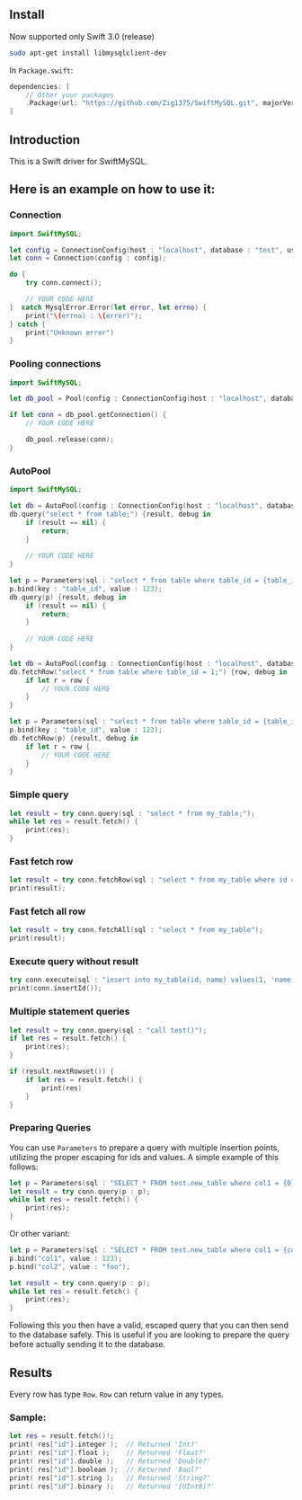 ## Install

Now supported only Swift 3.0 (release) 

```sh
sudo apt-get install libmysqlclient-dev
```

In `Package.swift`:
```swift
dependencies: [
    // Other your packages
    .Package(url: "https://github.com/Zig1375/SwiftMySQL.git", majorVersion: 3)
]
```


## Introduction

This is a Swift driver for SwiftMySQL.

## Here is an example on how to use it:

### Connection

```swift
import SwiftMySQL;

let config = ConnectionConfig(host : "localhost", database : "test", user : "root", password : "1234567");
let conn = Connection(config : config);

do {
    try conn.connect();

    // YOUR CODE HERE
}  catch MysqlError.Error(let error, let errno) {
    print("\(errno) : \(error)");
} catch {
    print("Unknown error")
}
```


### Pooling connections
```swift
import SwiftMySQL;

let db_pool = Pool(config : ConnectionConfig(host : "localhost", database : "test", user : "root", password : "1234567"), connectionLimit : 100);

if let conn = db_pool.getConnection() {
    // YOUR CODE HERE

    db_pool.release(conn);
}
```


### AutoPool
```swift
import SwiftMySQL;

let db = AutoPool(config : ConnectionConfig(host : "localhost", database : "test", user : "root", password : "1234567"), connectionLimit : 100);
db.query("select * from table;") {result, debug in
    if (result == nil) {
        return;
    }
    
    // YOUR CODE HERE
}

let p = Parameters(sql : "select * from table where table_id = {table_id}");
p.bind(key : "table_id", value : 123);
db.query(p) {result, debug in
    if (result == nil) {
        return;
    }
    
    // YOUR CODE HERE
}

let db = AutoPool(config : ConnectionConfig(host : "localhost", database : "test", user : "root", password : "1234567"), connectionLimit : 100);
db.fetchRow("select * from table where table_id = 1;") {row, debug in
    if let r = row {
        // YOUR CODE HERE
    }    
}

let p = Parameters(sql : "select * from table where table_id = {table_id}");
p.bind(key : "table_id", value : 123);
db.fetchRow(p) {result, debug in
    if let r = row {
        // YOUR CODE HERE
    } 
}
```


### Simple query

```swift
let result = try conn.query(sql : "select * from my_table;");
while let res = result.fetch() {
    print(res);
}
```

### Fast fetch row

```swift
let result = try conn.fetchRow(sql : "select * from my_table where id = 1");  // Returned 'Row?'
print(result);
```

### Fast fetch all row

```swift
let result = try conn.fetchAll(sql : "select * from my_table");               // Returned '[Row]'
print(result);
```

### Execute query without result

```swift
try conn.execute(sql : "insert into my_table(id, name) values(1, 'name')");
print(conn.insertId());
```

### Multiple statement queries
```swift
let result = try conn.query(sql : "call test()");
if let res = result.fetch() {
    print(res);
}

if (result.nextRowset()) {
    if let res = result.fetch() {
        print(res)
    }
}
```

### Preparing Queries
You can use `Parameters` to prepare a query with multiple insertion points, utilizing the proper escaping for ids and values. A simple example of this follows:

```swift
let p = Parameters(sql : "SELECT * FROM test.new_table where col1 = {0} and col2 = {1};", values : ["foo", "bar"]);
let result = try conn.query(p : p);
while let res = result.fetch() {
    print(res);
}
```

Or other variant:

```swift
let p = Parameters(sql : "SELECT * FROM test.new_table where col1 = {col1} and col2 = {col2};");
p.bind("col1", value : 123);
p.bind("col2", value : "foo");

let result = try conn.query(p : p);
while let res = result.fetch() {
    print(res);
}
```

Following this you then have a valid, escaped query that you can then send to the database safely. This is useful if you are looking to prepare the query before actually sending it to the database.


## Results

Every row has type `Row`.
`Row` can return value in any types.

### Sample:
```swift
let res = result.fetch()!;
print( res["id"].integer );  // Returned 'Int?'
print( res["id"].float );    // Returned 'Float?'
print( res["id"].double );   // Returned 'Double?'
print( res["id"].boolean );  // Returned 'Bool?'
print( res["id"].string );   // Returned 'String?'
print( res["id"].binary );   // Returned '[UInt8]?'
```
